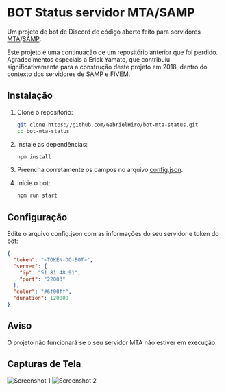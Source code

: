 # BOT Status servidor MTA/SAMP

Um projeto de bot de Discord de código aberto feito para servidores [MTA](https://multitheftauto.com/)/[SAMP](https://www.sa-mp.mp/).

Este projeto é uma continuação de um repositório anterior que foi perdido. Agradecimentos especiais a Erick Yamato, que contribuiu significativamente para a construção deste projeto em 2018, dentro do contexto dos servidores de SAMP e FIVEM.

## Instalação

1. Clone o repositório:
   ```sh 
   git clone https://github.com/GabrielHiro/bot-mta-status.git
   cd bot-mta-status
   ```

2. Instale as dependências:
   ```sh
   npm install
   ```

3. Preencha corretamente os campos no arquivo [config.json]().

4. Inicie o bot:
   ```sh
   npm run start
   ```

## Configuração

Edite o arquivo config.json com as informações do seu servidor e token do bot:
```json
{
  "token": "<TOKEN-DO-BOT>", 
  "server": {
    "ip": "51.81.48.91", 
    "port": "22003" 
  },
  "color": "#6f00ff", 
  "duration": 120000 
}
```

## Aviso

O projeto não funcionará se o seu servidor MTA não estiver em execução.

## Capturas de Tela

![Screenshot 1](224495541-66f3b4bd-7827-4601-8c18-6bbf6518e64a.png)
![Screenshot 2](224495543-cb6cc59e-8311-4dc5-a922-a42113f35261.png)
```